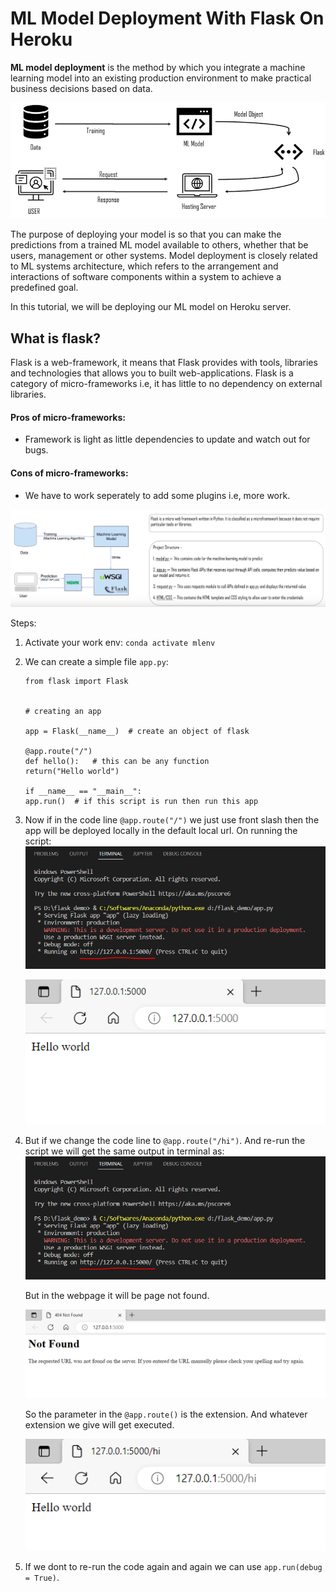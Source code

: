 # ML Model Deployment With Flask On Heroku

__ML model deployment__ is the method by which you integrate a machine learning model into an existing production environment to make practical business decisions based on data.

![](images/1.PNG)

The purpose of deploying your model is so that you can make the predictions from a trained ML model available to others, whether that be users, management or other systems. Model deployment is closely related to ML systems architecture, which refers to the arrangement and interactions of software components within a system to achieve a predefined goal. 

In this tutorial, we will be deploying our ML model on Heroku server.

## What is flask?

Flask is a web-framework, it means that Flask provides with tools, libraries and technologies that allows you to built web-applications. Flask is a category of micro-frameworks i.e, it has little to no dependency on external libraries. 

#### Pros of micro-frameworks:  
- Framework is light as little dependencies to update and watch out for bugs.

#### Cons of micro-frameworks:
- We have to work seperately to add some plugins i.e, more work.

![](images/2.PNG)

Steps:
1. Activate your work env: `conda activate mlenv`
2. We can create a simple file `app.py`:

    ```
    from flask import Flask


    # creating an app

    app = Flask(__name__)  # create an object of flask

    @app.route("/")
    def hello():   # this can be any function
    return("Hello world")

    if __name__ == "__main__":
    app.run()  # if this script is run then run this app
    ```

3. Now if in the code line `@app.route("/")` we just use front slash then the app will be deployed locally in the default local url. On running the script:  
    ![](images/3.PNG)

    ![](images/4.PNG)

4. But if we change the code line to `@app.route("/hi")`. And re-run the script we will get the same output in terminal as:
    ![](images/3.PNG)

    But in the webpage it will be page not found.

    ![](images/5.PNG)

    So the parameter in the `@app.route()` is the extension. And whatever extension we give will get executed.

    ![](images/6.PNG)


5. If we dont to re-run the code again and again we can use `app.run(debug = True)`.

